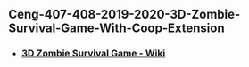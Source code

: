 ## Ceng-407-408-2019-2020-3D-Zombie-Survival-Game-With-Coop-Extension
* ### [3D Zombie Survival Game - Wiki](https://github.com/CankayaUniversity/ceng-407-408-2019-2020-3D-Zombie-Survival-Game-with-Coop-Extension/wiki)
